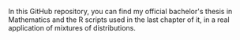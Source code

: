 In this GitHub repository, you can find my official bachelor's thesis in Mathematics and the R scripts used in the last chapter of it, in a real application of mixtures of distributions.
